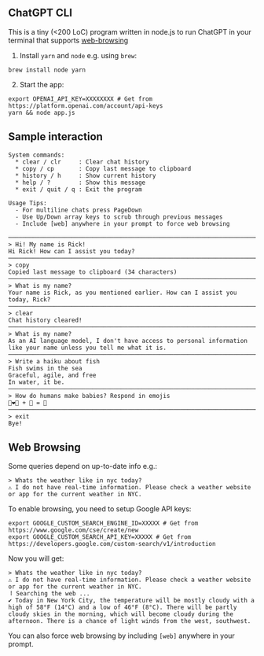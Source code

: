 ChatGPT CLI
---
This is a tiny (<200 LoC) program written in node.js to run ChatGPT in your terminal that supports [web-browsing](#web-browsing)

1. Install `yarn` and `node` e.g. using `brew`:
```shell
brew install node yarn
```

2. Start the app:
```shell
export OPENAI_API_KEY=XXXXXXXX # Get from https://platform.openai.com/account/api-keys
yarn && node app.js
```

## Sample interaction
```
System commands:
  * clear / clr     : Clear chat history
  * copy / cp       : Copy last message to clipboard
  * history / h     : Show current history
  * help / ?        : Show this message
  * exit / quit / q : Exit the program

Usage Tips:
  - For multiline chats press PageDown
  - Use Up/Down array keys to scrub through previous messages
  - Include [web] anywhere in your prompt to force web browsing

────────────────────────────────────────────────────────────────────────────────────
> Hi! My name is Rick!
Hi Rick! How can I assist you today?
────────────────────────────────────────────────────────────────────────────────────
> copy
Copied last message to clipboard (34 characters)
────────────────────────────────────────────────────────────────────────────────────
> What is my name?
Your name is Rick, as you mentioned earlier. How can I assist you today, Rick?
────────────────────────────────────────────────────────────────────────────────────
> clear
Chat history cleared!
────────────────────────────────────────────────────────────────────────────────────
> What is my name?
As an AI language model, I don't have access to personal information like your name unless you tell me what it is.
────────────────────────────────────────────────────────────────────────────────────
> Write a haiku about fish
Fish swims in the sea
Graceful, agile, and free
In water, it be.
────────────────────────────────────────────────────────────────────────────────────
> How do humans make babies? Respond in emojis
👨‍❤️‍️‍👩 + 💏️ = 👶
────────────────────────────────────────────────────────────────────────────────────
> exit
Bye!
```

## Web Browsing
Some queries depend on up-to-date info e.g.:
```
> Whats the weather like in nyc today?
⚠ I do not have real-time information. Please check a weather website or app for the current weather in NYC.
```
To enable browsing, you need to setup Google API keys:
```shell
export GOOGLE_CUSTOM_SEARCH_ENGINE_ID=XXXXX # Get from https://www.google.com/cse/create/new
export GOOGLE_CUSTOM_SEARCH_API_KEY=XXXXX # Get from https://developers.google.com/custom-search/v1/introduction
```

Now you will get:
```shell
> Whats the weather like in nyc today?
⚠ I do not have real-time information. Please check a weather website or app for the current weather in NYC.
⠸ Searching the web ...
✔ Today in New York City, the temperature will be mostly cloudy with a high of 58°F (14°C) and a low of 46°F (8°C). There will be partly cloudy skies in the morning, which will become cloudy during the afternoon. There is a chance of light winds from the west, southwest.
```

You can also force web browsing by including `[web]` anywhere in your prompt.
